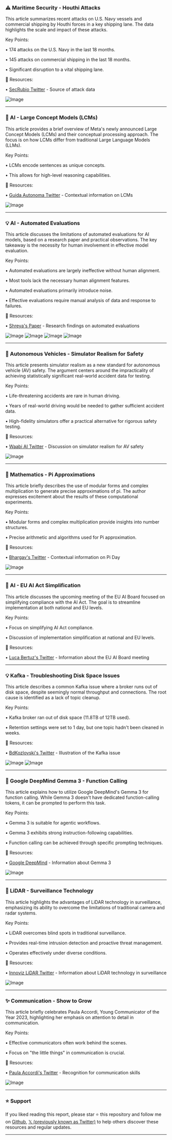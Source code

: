 ### ⚠️ Maritime Security - Houthi Attacks

This article summarizes recent attacks on U.S. Navy vessels and commercial shipping by Houthi forces in a key shipping lane.  The data highlights the scale and impact of these attacks.

Key Points:

• 174 attacks on the U.S. Navy in the last 18 months.

• 145 attacks on commercial shipping in the last 18 months.

• Significant disruption to a vital shipping lane.


🔗 Resources:

• [SecRubio Twitter](https://x.com/SecRubio) - Source of attack data

![Image](https://pbs.twimg.com/ext_tw_video_thumb/1901285868427436032/pu/img/fB8IaGQZplb16ys9.jpg)

---
### 🤖 AI - Large Concept Models (LCMs)

This article provides a brief overview of Meta's newly announced Large Concept Models (LCMs) and their conceptual processing approach.  The focus is on how LCMs differ from traditional Large Language Models (LLMs).

Key Points:

• LCMs encode sentences as unique concepts.

• This allows for high-level reasoning capabilities.


🔗 Resources:

• [Guida Autonoma Twitter](https://x.com/guidaautonoma) - Contextual information on LCMs

![Image](https://pbs.twimg.com/tweet_video_thumb/GmF3RisXwAABteZ.jpg)

---
### 💡 AI - Automated Evaluations

This article discusses the limitations of automated evaluations for AI models, based on a research paper and practical observations.  The key takeaway is the necessity for human involvement in effective model evaluation.

Key Points:

• Automated evaluations are largely ineffective without human alignment.

• Most tools lack the necessary human alignment features.

• Automated evaluations primarily introduce noise.

• Effective evaluations require manual analysis of data and response to failures.


🔗 Resources:

• [Shreya's Paper](https://x.com/sh_reya) - Research findings on automated evaluations

![Image](https://pbs.twimg.com/media/GmGqOQrbcAAcirm?format=png&name=360x360)
![Image](https://pbs.twimg.com/media/GmGqQ2dbcAAoA8K?format=png&name=360x360)
![Image](https://pbs.twimg.com/media/GmGqUQ4bcAA_Ibe?format=jpg&name=360x360)
![Image](https://pbs.twimg.com/media/GmGqb-_bcAMQsO_?format=jpg&name=360x360)

---
### 🤖 Autonomous Vehicles - Simulator Realism for Safety

This article presents simulator realism as a new standard for autonomous vehicle (AV) safety.  The argument centers around the impracticality of achieving statistically significant real-world accident data for testing.

Key Points:

• Life-threatening accidents are rare in human driving.

•  Years of real-world driving would be needed to gather sufficient accident data.

• High-fidelity simulators offer a practical alternative for rigorous safety testing.


🔗 Resources:

• [Waabi AI Twitter](https://x.com/Waabi_ai) -  Discussion on simulator realism for AV safety

![Image](https://pbs.twimg.com/tweet_video_thumb/GlxK10CawAANY2S.jpg)

---
### 🤖 Mathematics - Pi Approximations

This article briefly describes the use of modular forms and complex multiplication to generate precise approximations of pi.  The author expresses excitement about the results of these computational experiments.

Key Points:

• Modular forms and complex multiplication provide insights into number structures.

• Precise arithmetic and algorithms used for Pi approximation.


🔗 Resources:

• [Bhargav's Twitter](https://x.com/42bhargav) - Contextual information on Pi Day

![Image](https://pbs.twimg.com/media/GmAs6NIa0AArmaU?format=jpg&name=small)

---
### 🤖 AI - EU AI Act Simplification

This article discusses the upcoming meeting of the EU AI Board focused on simplifying compliance with the AI Act. The goal is to streamline implementation at both national and EU levels.

Key Points:

• Focus on simplifying AI Act compliance.

• Discussion of implementation simplification at national and EU levels.


🔗 Resources:

• [Luca Bertuz's Twitter](https://x.com/BertuzLuca) - Information about the EU AI Board meeting


---
### 💡 Kafka - Troubleshooting Disk Space Issues

This article describes a common Kafka issue where a broker runs out of disk space, despite seemingly normal throughput and connections.  The root cause is identified as a lack of topic cleanup.


Key Points:

• Kafka broker ran out of disk space (11.8TB of 12TB used).

•  Retention settings were set to 1 day, but one topic hadn't been cleaned in weeks.


🔗 Resources:

• [BdKozlovski's Twitter](https://x.com/BdKozlovski) - Illustration of the Kafka issue

![Image](https://pbs.twimg.com/media/GmASJAuWMAAtJ4-?format=jpg&name=medium)
![Image](https://pbs.twimg.com/media/GmASOFHWkAAeO2_?format=png&name=small)


---
### 🤖 Google DeepMind Gemma 3 - Function Calling

This article explains how to utilize Google DeepMind's Gemma 3 for function calling.  While Gemma 3 doesn't have dedicated function-calling tokens, it can be prompted to perform this task.

Key Points:

• Gemma 3 is suitable for agentic workflows.

• Gemma 3 exhibits strong instruction-following capabilities.

• Function calling can be achieved through specific prompting techniques.


🔗 Resources:

• [Google DeepMind](https://x.com/GoogleDeepMind) -  Information about Gemma 3

![Image](https://pbs.twimg.com/media/GmAPKAAXkAABUkr?format=jpg&name=small)

---
### 🤖 LiDAR - Surveillance Technology

This article highlights the advantages of LiDAR technology in surveillance, emphasizing its ability to overcome the limitations of traditional camera and radar systems.

Key Points:

• LiDAR overcomes blind spots in traditional surveillance.

• Provides real-time intrusion detection and proactive threat management.

• Operates effectively under diverse conditions.


🔗 Resources:

• [Innoviz LiDAR Twitter](https://x.com/InnovizLiDAR) - Information about LiDAR technology in surveillance

![Image](https://pbs.twimg.com/media/GmANQ5xXUAABSii?format=jpg&name=small)

---
### ✨ Communication - Show to Grow

This article briefly celebrates Paula Accordi,  Young Communicator of the Year 2023, highlighting her emphasis on attention to detail in communication.

Key Points:

• Effective communicators often work behind the scenes.

• Focus on "the little things" in communication is crucial.


🔗 Resources:

• [Paula Accordi's Twitter](https://x.com/Paula_Accordi) -  Recognition for communication skills

![Image](https://pbs.twimg.com/media/Gl8oDP_XYAAkDjn?format=jpg&name=small)


---

### ⭐️ Support

If you liked reading this report, please star ⭐️ this repository and follow me on [Github](https://github.com/Drix10), [𝕏 (previously known as Twitter)](https://x.com/DRIX_10_) to help others discover these resources and regular updates.

---